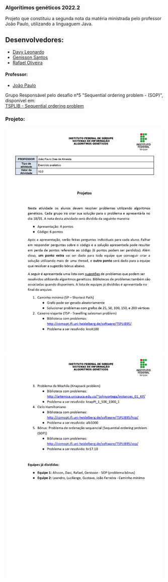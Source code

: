 ### Algoritimos genéticos 2022.2
Projeto que constituiu a segunda nota da matéria ministrada pelo professor João Paulo, utilizando a linguaguem Java.

## Desenvolvedores:
- [Davy Leonardo](https://github.com/leodayv)
- [Genisson Santos](https://github.com/Genisson-santos)
- [Rafael Oliveira](https://github.com/raffa43)
#### Professor:
- [João Paulo](https://github.com/JoaoAlmeida)

Grupo Responsável pelo desafio n°5 "Sequential ordering problem - (SOP)", 
disponível em:<br>
[TSPLIB - Sequential ordering problem](http://comopt.ifi.uni-heidelberg.de/software/TSPLIB95/sop/)

### Projeto:
![Projetos_page-0001.jpg](assets/Projetos_page-0001.jpg)
![Projetos_page-0002.jpg](assets/Projetos_page-0002.jpg)
